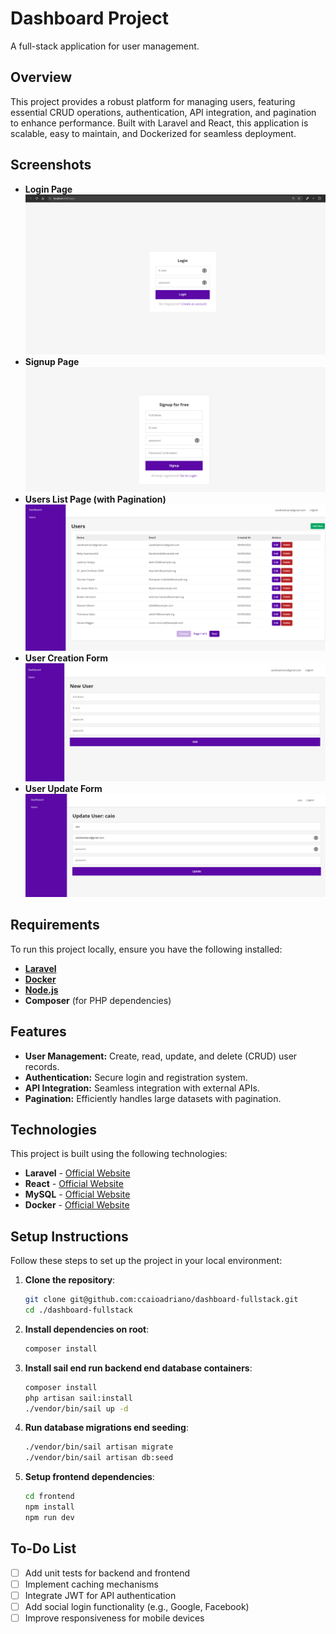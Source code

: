 # Dashboard Project

A full-stack application for user management.

## Overview

This project provides a robust platform for managing users, featuring essential CRUD operations, authentication, API integration, and pagination to enhance performance. Built with Laravel and React, this application is scalable, easy to maintain, and Dockerized for seamless deployment.

## Screenshots

-   **Login Page**  
    ![Login](public/assets/doc/images/login.png)
-   **Signup Page**  
    ![Signup](public/assets/doc/images/signup.png)
-   **Users List Page (with Pagination)**  
    ![Users List](public/assets/doc/images/usersList.png)
-   **User Creation Form**  
    ![Users Create Form](public/assets/doc/images/usersCreateForm.png)
-   **User Update Form**  
    ![Users Update Form](public/assets/doc/images/usersUpdateForm.png)

## Requirements

To run this project locally, ensure you have the following installed:

-   [**Laravel**](https://laravel.com/)
-   [**Docker**](https://www.docker.com/get-started)
-   [**Node.js**](https://nodejs.org/)
-   **Composer** (for PHP dependencies)

## Features

-   **User Management:** Create, read, update, and delete (CRUD) user records.
-   **Authentication:** Secure login and registration system.
-   **API Integration:** Seamless integration with external APIs.
-   **Pagination:** Efficiently handles large datasets with pagination.

## Technologies

This project is built using the following technologies:

-   **Laravel** - [Official Website](https://laravel.com/)
-   **React** - [Official Website](https://reactjs.org/)
-   **MySQL** - [Official Website](https://www.mysql.com/)
-   **Docker** - [Official Website](https://www.docker.com/)

## Setup Instructions

Follow these steps to set up the project in your local environment:

1. **Clone the repository**:
    ```bash
    git clone git@github.com:ccaioadriano/dashboard-fullstack.git
    cd ./dashboard-fullstack
    ```
2. **Install dependencies on root**:
    ```bash
    composer install
    ```
3. **Install sail end run backend end database containers**:

    ```bash
    composer install
    php artisan sail:install
    ./vendor/bin/sail up -d
    ```

4. **Run database migrations end seeding**:

    ```bash
    ./vendor/bin/sail artisan migrate
    ./vendor/bin/sail artisan db:seed
    ```

5. **Setup frontend dependencies**:
    ```bash
    cd frontend
    npm install
    npm run dev
    ```

## To-Do List

-   [ ] Add unit tests for backend and frontend
-   [ ] Implement caching mechanisms
-   [ ] Integrate JWT for API authentication
-   [ ] Add social login functionality (e.g., Google, Facebook)
-   [ ] Improve responsiveness for mobile devices
